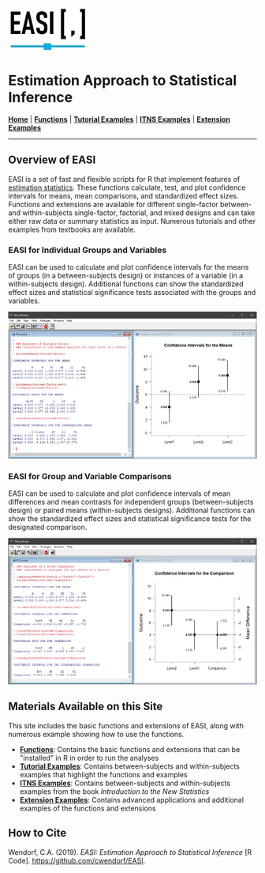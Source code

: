 ![EASI Logo](easiLogo.jpg)
# Estimation Approach to Statistical Inference

[**Home**](https://github.com/cwendorf/EASI/) | 
[**Functions**](https://github.com/cwendorf/EASI/tree/master/A-Functions) | 
[**Tutorial Examples**](https://github.com/cwendorf/EASI/tree/master/B-TutorialExamples) | 
[**ITNS Examples**](https://github.com/cwendorf/EASI/tree/master/C-ITNSExamples) | 
[**Extension Examples**](https://github.com/cwendorf/EASI/tree/master/D-ExtensionExamples)

---

## Overview of EASI

EASI is a set of fast and flexible scripts for R that implement features of [estimation statistics](https://en.wikipedia.org/wiki/Estimation_statistics "Estimation Stats on Wikipedia"). These functions calculate, test, and plot confidence intervals for means, mean comparisons, and standardized effect sizes. Functions and extensions are available for different single-factor between- and within-subjects single-factor, factorial, and mixed designs and can take either raw data or summary statistics as input. Numerous tutorials and other examples from textbooks are available.

### EASI for Individual Groups and Variables

EASI can be used to calculate and plot confidence intervals for the means of groups (in a between-subjects design) or instances of a variable (in a within-subjects design). Additional functions can show the standardized effect sizes and statistical significance tests associated with the groups and variables.

![EASI Means Screenshot](easiMeans.jpg)

### EASI for Group and Variable Comparisons

EASI can be used to calculate and plot confidence intervals of mean differences and mean contrasts for independent groups (between-subjects design) or paired means (within-subjects designs). Additional functions can show the standardized effect sizes and statistical significance tests for the designated comparison. 

![EASI Difference Screenshot](easiDifference.jpg)

## Materials Available on this Site

This site includes the basic functions and extensions of EASI, along with numerous example showing how to use the functions.

- [**Functions**](./A-Functions): Contains the basic functions and extensions that can be "installed" in R in order to run the analyses
- [**Tutorial Examples**](./B-TutorialExamples): Contains between-subjects and within-subjects examples that highlight the functions and examples
- [**ITNS Examples**](./C-ITNSExamples): Contains between-subjects and within-subjects examples from the book _Introduction to the New Statistics_
- [**Extension Examples**](./D-ExtensionExamples): Contains advanced applications and additional examples of the functions and extensions

## How to Cite

Wendorf, C.A. (2019). _EASI: Estimation Approach to Statistical Inference_ [R Code]. https://github.com/cwendorf/EASI.

